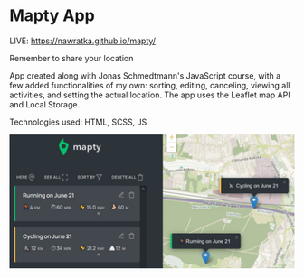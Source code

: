 # Mapty App

LIVE: https://nawratka.github.io/mapty/

Remember to share your location

App created along with Jonas Schmedtmann's JavaScript course, with a few added functionalities of my own: sorting, editing, canceling, viewing all activities, and setting the actual location. The app uses the Leaflet map API and Local Storage.

Technologies used:
HTML, SCSS, JS

![view on application](./mapty.JPG)
